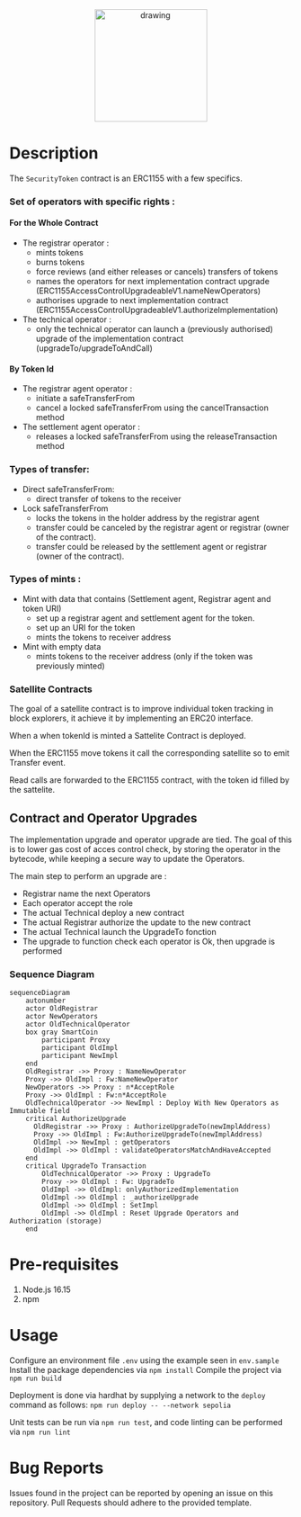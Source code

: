 <div align="center">
  <img src="https://www.cast-framework.com/wp-content/themes/forge-framework/img/logo-cast-w.svg" alt="drawing" width="200"/>
</div>

# Description

The `SecurityToken` contract is an ERC1155 with a few specifics.

### Set of operators with specific rights :

#### For the Whole Contract 
- The registrar operator :
    - mints tokens
    - burns tokens
    - force reviews (and either releases or cancels) transfers of tokens
    - names the operators for next implementation contract upgrade (ERC1155AccessControlUpgradeableV1.nameNewOperators)
    - authorises upgrade to next implementation contract (ERC1155AccessControlUpgradeableV1.authorizeImplementation)
- The technical operator :
    - only the technical operator can launch a (previously authorised) upgrade of the implementation contract (upgradeTo/upgradeToAndCall)

#### By Token Id
- The registrar agent operator :
    - initiate a safeTransferFrom
    - cancel a locked safeTransferFrom using the cancelTransaction method
- The settlement agent operator :
    - releases a locked safeTransferFrom using the releaseTransaction method


### Types of transfer:
- Direct safeTransferFrom:
    - direct transfer of tokens to the receiver
- Lock safeTransferFrom
    - locks the tokens in the holder address by the registrar agent
    - transfer could be canceled by the registrar agent or registrar (owner of the contract).
    - transfer could be released by the settlement agent or registrar (owner of the contract).

### Types of mints :
- Mint with data that contains (Settlement agent, Registrar agent and token URI)
    - set up a registrar agent and settlement agent for the token.
    - set up an URI for the token
    - mints the tokens to receiver address
- Mint with empty data
    - mints tokens to the receiver address (only if the token was previously minted)

### Satellite Contracts

The goal of a satellite contract is to improve individual token tracking in block explorers, it achieve it by implementing an ERC20 interface.

When a when tokenId is minted a Sattelite Contract is deployed.

When the ERC1155 move tokens it call the corresponding satellite so to emit Transfer event. 

Read calls are forwarded to the ERC1155 contract, with the token id filled by the sattelite.

## Contract and Operator Upgrades

The implementation upgrade and operator upgrade are tied.
The goal of this is to lower gas cost of acces control check, by storing the operator in the bytecode, while keeping a secure way to update the Operators.

The main step to perform an upgrade are :

- Registrar name the next Operators
- Each operator accept the role
- The actual Technical deploy a new contract
- The actual Registrar authorize the update to the new contract
- The actual Technical launch the UpgradeTo fonction
- The upgrade to function check each operator is Ok, then upgrade is performed

### Sequence Diagram

```mermaid
sequenceDiagram
    autonumber
    actor OldRegistrar
    actor NewOperators
    actor OldTechnicalOperator
    box gray SmartCoin
        participant Proxy
        participant OldImpl
        participant NewImpl
    end
    OldRegistrar ->> Proxy : NameNewOperator
    Proxy ->> OldImpl : Fw:NameNewOperator
    NewOperators ->> Proxy : n*AcceptRole
    Proxy ->> OldImpl : Fw:n*AcceptRole
    OldTechnicalOperator ->> NewImpl : Deploy With New Operators as Immutable field
    critical AuthorizeUpgrade
      OldRegistrar ->> Proxy : AuthorizeUpgradeTo(newImplAddress)
      Proxy ->> OldImpl : Fw:AuthorizeUpgradeTo(newImplAddress)
      OldImpl ->> NewImpl : getOperators
      OldImpl ->> OldImpl : validateOperatorsMatchAndHaveAccepted
    end
    critical UpgradeTo Transaction
        OldTechnicalOperator ->> Proxy : UpgradeTo
        Proxy ->> OldImpl : Fw: UpgradeTo
        OldImpl ->> OldImpl: onlyAuthorizedImplementation
        OldImpl ->> OldImpl : _authorizeUpgrade
        OldImpl ->> OldImpl : SetImpl
        OldImpl ->> OldImpl : Reset Upgrade Operators and Authorization (storage)
    end
```

# Pre-requisites

1. Node.js 16.15
2. npm

# Usage

Configure an environment file `.env` using the example seen in `env.sample`
Install the package dependencies via `npm install`
Compile the project via `npm run build`

Deployment is done via hardhat by supplying a network to the `deploy` command as follows: `npm run deploy -- --network sepolia`

Unit tests can be run via `npm run test`, and code linting can be performed via `npm run lint`

# Bug Reports

Issues found in the project can be reported by opening an issue on this repository.
Pull Requests should adhere to the provided template.
